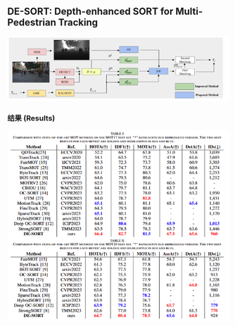 ## DE-SORT: Depth-enhanced SORT for Multi-Pedestrian Tracking

![img](./arch.png)

### 结果 (Results)
![img](./result.png)
